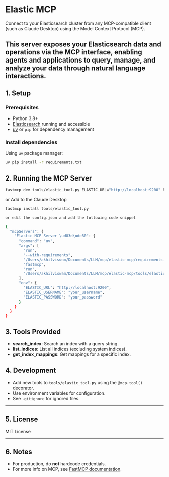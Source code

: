 # Elastic MCP

Connect to your Elasticsearch cluster from any MCP-compatible client (such as Claude Desktop) using the Model Context Protocol (MCP).

This server exposes your Elasticsearch data and operations via the MCP interface, enabling agents and applications to query, manage, and analyze your data through natural language interactions.
---

## 1. Setup

### Prerequisites

- Python 3.8+
- [Elasticsearch](https://www.elastic.co/downloads/elasticsearch) running and accessible
- [uv](https://github.com/astral-sh/uv) or `pip` for dependency management

### Install dependencies

Using `uv` package manager:
```sh
uv pip install -r requirements.txt
```

## 2. Running the MCP Server

```sh
fastmcp dev tools/elastic_tool.py ELASTIC_URL="http://localhost:9200" ELASTIC_USERNAME="your_username" ELASTIC_PASSWORD="your_password"
```
or Add to the Claude Desktop
```sh
fastmcp install tools/elastic_tool.py

or edit the config.json and add the following code snippet

{
  "mcpServers": {
    "Elastic MCP Server \ud83d\ude80": {
      "command": "uv",
      "args": [
        "run",
        "--with-requirements",
        "/Users/akhilviswam/Documents/LLM/mcp/elastic-mcp/requirements.txt",
        "fastmcp",
        "run",
        "/Users/akhilviswam/Documents/LLM/mcp/elastic-mcp/tools/elastic_tool.py"
      ],
      "env": {
        "ELASTIC_URL": "http://localhost:9200",
        "ELASTIC_USERNAME": "your_username",
        "ELASTIC_PASSWORD": "your_password"
      }
    }
  }
}


```

## 3. Tools Provided

- **search_index**: Search an index with a query string.
- **list_indices**: List all indices (excluding system indices).
- **get_index_mappings**: Get mappings for a specific index.

## 4. Development

- Add new tools to `tools/elastic_tool.py` using the `@mcp.tool()` decorator.
- Use environment variables for configuration.
- See `.gitignore` for ignored files.

---

## 5. License

MIT License

---

## 6. Notes

- For production, do **not** hardcode credentials.
- For more info on MCP, see [FastMCP documentation](https://github.com/ai-llm/fastmcp).